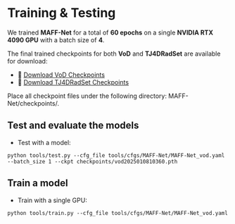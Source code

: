 # Training & Testing

We trained **MAFF-Net** for a total of **60 epochs** on a single **NVIDIA RTX 4090 GPU** with a batch size of **4**.

The final trained checkpoints for both **VoD** and **TJ4DRadSet** are available for download:

- 🔗 [Download VoD Checkpoints](https://github.com/TRV-Lab/MAFF-Net/releases/download/checkpoints/vod2025010810360.pth)
- 🔗 [Download TJ4DRadSet Checkpoints](https://github.com/TRV-Lab/MAFF-Net/releases/download/checkpoints/vod2025010810360.pth)

Place all checkpoint files under the following directory: MAFF-Net/checkpoints/.
## Test and evaluate the models
* Test with a model: 
```shell script
python tools/test.py --cfg_file tools/cfgs/MAFF-Net/MAFF-Net_vod.yaml --batch_size 1 --ckpt checkpoints/vod2025010810360.pth
```


## Train a model


* Train with a single GPU:
```shell script
python tools/train.py --cfg_file tools/cfgs/MAFF-Net/MAFF-Net_vod.yaml
```
